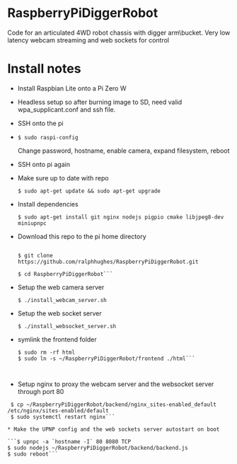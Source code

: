 # RaspberryPiDiggerRobot
Code for an articulated 4WD robot chassis with digger arm\bucket. Very low latency webcam streaming and web sockets for control


# Install notes

* Install Raspbian Lite onto a Pi Zero W

* Headless setup so after burning image to SD, need valid wpa_supplicant.conf and ssh file.

* SSH onto the pi

* `$ sudo raspi-config`

  Change password, hostname, enable camera, expand filesystem, reboot

* SSH onto pi again

* Make sure up to date with repo

  `$ sudo apt-get update && sudo apt-get upgrade`

* Install dependencies 

  `$ sudo apt-get install git nginx nodejs pigpio cmake libjpeg8-dev miniupnpc`

* Download this repo to the pi home directory

  ```$ cd ~

  $ git clone https://github.com/ralphhughes/RaspberryPiDiggerRobot.git

  $ cd RaspberryPiDiggerRobot```

* Setup the web camera server

  `$ ./install_webcam_server.sh`

* Setup the web socket server

  `$ ./install_websocket_server.sh`

* symlink the frontend folder
  ```$ cd /var/www
  $ sudo rm -rf html
  $ sudo ln -s ~/RaspberryPiDiggerRobot/frontend ./html```



* Setup nginx to proxy the webcam server and the websocket server through port 80
```
 $ cp ~/RaspberryPiDiggerRobot/backend/nginx_sites-enabled_default /etc/nginx/sites-enabled/default
 $ sudo systemctl restart nginx```

* Make the UPNP config and the web sockets server autostart on boot

```$ upnpc -a `hostname -I` 80 8080 TCP
$ sudo nodejs ~/RaspberryPiDiggerRobot/backend/backend.js
$ sudo reboot```